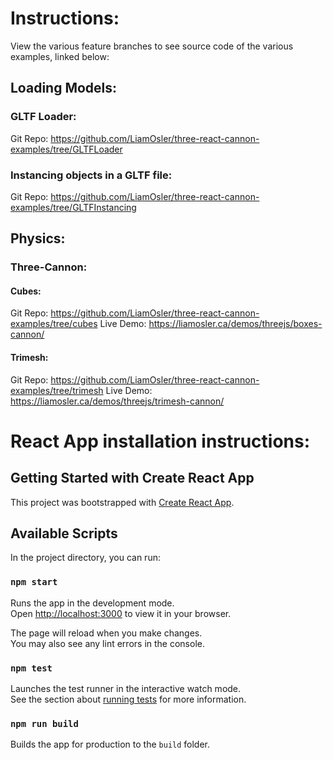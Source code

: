 
# Instructions:
View the various feature branches to see source code of the various examples, linked below: 

## Loading Models:
### GLTF Loader:
Git Repo: https://github.com/LiamOsler/three-react-cannon-examples/tree/GLTFLoader

### Instancing objects in a GLTF file:
Git Repo: https://github.com/LiamOsler/three-react-cannon-examples/tree/GLTFInstancing


## Physics:
### Three-Cannon:
#### Cubes:
Git Repo: https://github.com/LiamOsler/three-react-cannon-examples/tree/cubes
Live Demo: https://liamosler.ca/demos/threejs/boxes-cannon/

#### Trimesh:
Git Repo: https://github.com/LiamOsler/three-react-cannon-examples/tree/trimesh
Live Demo: https://liamosler.ca/demos/threejs/trimesh-cannon/

# React App installation instructions:
## Getting Started with Create React App

This project was bootstrapped with [Create React App](https://github.com/facebook/create-react-app).

## Available Scripts

In the project directory, you can run:

### `npm start`

Runs the app in the development mode.\
Open [http://localhost:3000](http://localhost:3000) to view it in your browser.

The page will reload when you make changes.\
You may also see any lint errors in the console.

### `npm test`

Launches the test runner in the interactive watch mode.\
See the section about [running tests](https://facebook.github.io/create-react-app/docs/running-tests) for more information.

### `npm run build`

Builds the app for production to the `build` folder.
